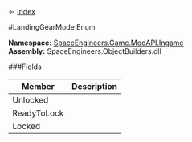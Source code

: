 ← [Index](Api-Index)

#LandingGearMode Enum

**Namespace:** [SpaceEngineers.Game.ModAPI.Ingame](SpaceEngineers.Game.ModAPI.Ingame)  
**Assembly:** SpaceEngineers.ObjectBuilders.dll

###Fields

|Member|Description|
|---|---|
|Unlocked||
|ReadyToLock||
|Locked||

